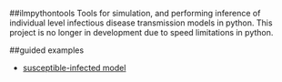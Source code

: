 ##ilmpythontools
Tools for simulation, and performing inference of individual level infectious disease transmission models in python. This project is no longer in development due to speed limitations in python.

##guided examples
* [susceptible-infected model](http://nbviewer.ipython.org/github/jangevaa/ilmpythontools/blob/master/examples/example_si.ipynb)
